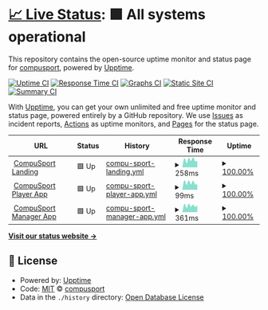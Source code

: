 # [📈 Live Status](https://compusport.github.io/uptime): <!--live status--> **🟩 All systems operational**

This repository contains the open-source uptime monitor and status page for [compusport](https://compusport.github.io/uptime), powered by [Upptime](https://github.com/upptime/upptime).

[![Uptime CI](https://github.com/compusport/uptime/workflows/Uptime%20CI/badge.svg)](https://github.com/compusport/uptime/actions?query=workflow%3A%22Uptime+CI%22)
[![Response Time CI](https://github.com/compusport/uptime/workflows/Response%20Time%20CI/badge.svg)](https://github.com/compusport/uptime/actions?query=workflow%3A%22Response+Time+CI%22)
[![Graphs CI](https://github.com/compusport/uptime/workflows/Graphs%20CI/badge.svg)](https://github.com/compusport/uptime/actions?query=workflow%3A%22Graphs+CI%22)
[![Static Site CI](https://github.com/compusport/uptime/workflows/Static%20Site%20CI/badge.svg)](https://github.com/compusport/uptime/actions?query=workflow%3A%22Static+Site+CI%22)
[![Summary CI](https://github.com/compusport/uptime/workflows/Summary%20CI/badge.svg)](https://github.com/compusport/uptime/actions?query=workflow%3A%22Summary+CI%22)

With [Upptime](https://upptime.js.org), you can get your own unlimited and free uptime monitor and status page, powered entirely by a GitHub repository. We use [Issues](https://github.com/compusport/uptime/issues) as incident reports, [Actions](https://github.com/compusport/uptime/actions) as uptime monitors, and [Pages](https://compusport.github.io/uptime) for the status page.

<!--start: status pages-->
<!-- This summary is generated by Upptime (https://github.com/upptime/upptime) -->
<!-- Do not edit this manually, your changes will be overwritten -->
<!-- prettier-ignore -->
| URL | Status | History | Response Time | Uptime |
| --- | ------ | ------- | ------------- | ------ |
| <img alt="" src="https://icons.duckduckgo.com/ip3/compusport.us.ico" height="13"> [CompuSport Landing](https://compusport.us) | 🟩 Up | [compu-sport-landing.yml](https://github.com/compusport/uptime/commits/HEAD/history/compu-sport-landing.yml) | <details><summary><img alt="Response time graph" src="./graphs/compu-sport-landing/response-time-week.png" height="20"> 258ms</summary><br><a href="https://compusport.github.io/uptime/history/compu-sport-landing"><img alt="Response time 276" src="https://img.shields.io/endpoint?url=https%3A%2F%2Fraw.githubusercontent.com%2Fcompusport%2Fuptime%2FHEAD%2Fapi%2Fcompu-sport-landing%2Fresponse-time.json"></a><br><a href="https://compusport.github.io/uptime/history/compu-sport-landing"><img alt="24-hour response time 138" src="https://img.shields.io/endpoint?url=https%3A%2F%2Fraw.githubusercontent.com%2Fcompusport%2Fuptime%2FHEAD%2Fapi%2Fcompu-sport-landing%2Fresponse-time-day.json"></a><br><a href="https://compusport.github.io/uptime/history/compu-sport-landing"><img alt="7-day response time 258" src="https://img.shields.io/endpoint?url=https%3A%2F%2Fraw.githubusercontent.com%2Fcompusport%2Fuptime%2FHEAD%2Fapi%2Fcompu-sport-landing%2Fresponse-time-week.json"></a><br><a href="https://compusport.github.io/uptime/history/compu-sport-landing"><img alt="30-day response time 276" src="https://img.shields.io/endpoint?url=https%3A%2F%2Fraw.githubusercontent.com%2Fcompusport%2Fuptime%2FHEAD%2Fapi%2Fcompu-sport-landing%2Fresponse-time-month.json"></a><br><a href="https://compusport.github.io/uptime/history/compu-sport-landing"><img alt="1-year response time 276" src="https://img.shields.io/endpoint?url=https%3A%2F%2Fraw.githubusercontent.com%2Fcompusport%2Fuptime%2FHEAD%2Fapi%2Fcompu-sport-landing%2Fresponse-time-year.json"></a></details> | <details><summary><a href="https://compusport.github.io/uptime/history/compu-sport-landing">100.00%</a></summary><a href="https://compusport.github.io/uptime/history/compu-sport-landing"><img alt="All-time uptime 100.00%" src="https://img.shields.io/endpoint?url=https%3A%2F%2Fraw.githubusercontent.com%2Fcompusport%2Fuptime%2FHEAD%2Fapi%2Fcompu-sport-landing%2Fuptime.json"></a><br><a href="https://compusport.github.io/uptime/history/compu-sport-landing"><img alt="24-hour uptime 100.00%" src="https://img.shields.io/endpoint?url=https%3A%2F%2Fraw.githubusercontent.com%2Fcompusport%2Fuptime%2FHEAD%2Fapi%2Fcompu-sport-landing%2Fuptime-day.json"></a><br><a href="https://compusport.github.io/uptime/history/compu-sport-landing"><img alt="7-day uptime 100.00%" src="https://img.shields.io/endpoint?url=https%3A%2F%2Fraw.githubusercontent.com%2Fcompusport%2Fuptime%2FHEAD%2Fapi%2Fcompu-sport-landing%2Fuptime-week.json"></a><br><a href="https://compusport.github.io/uptime/history/compu-sport-landing"><img alt="30-day uptime 100.00%" src="https://img.shields.io/endpoint?url=https%3A%2F%2Fraw.githubusercontent.com%2Fcompusport%2Fuptime%2FHEAD%2Fapi%2Fcompu-sport-landing%2Fuptime-month.json"></a><br><a href="https://compusport.github.io/uptime/history/compu-sport-landing"><img alt="1-year uptime 100.00%" src="https://img.shields.io/endpoint?url=https%3A%2F%2Fraw.githubusercontent.com%2Fcompusport%2Fuptime%2FHEAD%2Fapi%2Fcompu-sport-landing%2Fuptime-year.json"></a></details>
| <img alt="" src="https://icons.duckduckgo.com/ip3/compusport.us.ico" height="13"> [CompuSport Player App](https://compusport.us/app) | 🟩 Up | [compu-sport-player-app.yml](https://github.com/compusport/uptime/commits/HEAD/history/compu-sport-player-app.yml) | <details><summary><img alt="Response time graph" src="./graphs/compu-sport-player-app/response-time-week.png" height="20"> 99ms</summary><br><a href="https://compusport.github.io/uptime/history/compu-sport-player-app"><img alt="Response time 111" src="https://img.shields.io/endpoint?url=https%3A%2F%2Fraw.githubusercontent.com%2Fcompusport%2Fuptime%2FHEAD%2Fapi%2Fcompu-sport-player-app%2Fresponse-time.json"></a><br><a href="https://compusport.github.io/uptime/history/compu-sport-player-app"><img alt="24-hour response time 67" src="https://img.shields.io/endpoint?url=https%3A%2F%2Fraw.githubusercontent.com%2Fcompusport%2Fuptime%2FHEAD%2Fapi%2Fcompu-sport-player-app%2Fresponse-time-day.json"></a><br><a href="https://compusport.github.io/uptime/history/compu-sport-player-app"><img alt="7-day response time 99" src="https://img.shields.io/endpoint?url=https%3A%2F%2Fraw.githubusercontent.com%2Fcompusport%2Fuptime%2FHEAD%2Fapi%2Fcompu-sport-player-app%2Fresponse-time-week.json"></a><br><a href="https://compusport.github.io/uptime/history/compu-sport-player-app"><img alt="30-day response time 111" src="https://img.shields.io/endpoint?url=https%3A%2F%2Fraw.githubusercontent.com%2Fcompusport%2Fuptime%2FHEAD%2Fapi%2Fcompu-sport-player-app%2Fresponse-time-month.json"></a><br><a href="https://compusport.github.io/uptime/history/compu-sport-player-app"><img alt="1-year response time 111" src="https://img.shields.io/endpoint?url=https%3A%2F%2Fraw.githubusercontent.com%2Fcompusport%2Fuptime%2FHEAD%2Fapi%2Fcompu-sport-player-app%2Fresponse-time-year.json"></a></details> | <details><summary><a href="https://compusport.github.io/uptime/history/compu-sport-player-app">100.00%</a></summary><a href="https://compusport.github.io/uptime/history/compu-sport-player-app"><img alt="All-time uptime 100.00%" src="https://img.shields.io/endpoint?url=https%3A%2F%2Fraw.githubusercontent.com%2Fcompusport%2Fuptime%2FHEAD%2Fapi%2Fcompu-sport-player-app%2Fuptime.json"></a><br><a href="https://compusport.github.io/uptime/history/compu-sport-player-app"><img alt="24-hour uptime 100.00%" src="https://img.shields.io/endpoint?url=https%3A%2F%2Fraw.githubusercontent.com%2Fcompusport%2Fuptime%2FHEAD%2Fapi%2Fcompu-sport-player-app%2Fuptime-day.json"></a><br><a href="https://compusport.github.io/uptime/history/compu-sport-player-app"><img alt="7-day uptime 100.00%" src="https://img.shields.io/endpoint?url=https%3A%2F%2Fraw.githubusercontent.com%2Fcompusport%2Fuptime%2FHEAD%2Fapi%2Fcompu-sport-player-app%2Fuptime-week.json"></a><br><a href="https://compusport.github.io/uptime/history/compu-sport-player-app"><img alt="30-day uptime 100.00%" src="https://img.shields.io/endpoint?url=https%3A%2F%2Fraw.githubusercontent.com%2Fcompusport%2Fuptime%2FHEAD%2Fapi%2Fcompu-sport-player-app%2Fuptime-month.json"></a><br><a href="https://compusport.github.io/uptime/history/compu-sport-player-app"><img alt="1-year uptime 100.00%" src="https://img.shields.io/endpoint?url=https%3A%2F%2Fraw.githubusercontent.com%2Fcompusport%2Fuptime%2FHEAD%2Fapi%2Fcompu-sport-player-app%2Fuptime-year.json"></a></details>
| <img alt="" src="https://icons.duckduckgo.com/ip3/compusport.us.ico" height="13"> [CompuSport Manager App](https://compusport.us/cs) | 🟩 Up | [compu-sport-manager-app.yml](https://github.com/compusport/uptime/commits/HEAD/history/compu-sport-manager-app.yml) | <details><summary><img alt="Response time graph" src="./graphs/compu-sport-manager-app/response-time-week.png" height="20"> 361ms</summary><br><a href="https://compusport.github.io/uptime/history/compu-sport-manager-app"><img alt="Response time 392" src="https://img.shields.io/endpoint?url=https%3A%2F%2Fraw.githubusercontent.com%2Fcompusport%2Fuptime%2FHEAD%2Fapi%2Fcompu-sport-manager-app%2Fresponse-time.json"></a><br><a href="https://compusport.github.io/uptime/history/compu-sport-manager-app"><img alt="24-hour response time 288" src="https://img.shields.io/endpoint?url=https%3A%2F%2Fraw.githubusercontent.com%2Fcompusport%2Fuptime%2FHEAD%2Fapi%2Fcompu-sport-manager-app%2Fresponse-time-day.json"></a><br><a href="https://compusport.github.io/uptime/history/compu-sport-manager-app"><img alt="7-day response time 361" src="https://img.shields.io/endpoint?url=https%3A%2F%2Fraw.githubusercontent.com%2Fcompusport%2Fuptime%2FHEAD%2Fapi%2Fcompu-sport-manager-app%2Fresponse-time-week.json"></a><br><a href="https://compusport.github.io/uptime/history/compu-sport-manager-app"><img alt="30-day response time 392" src="https://img.shields.io/endpoint?url=https%3A%2F%2Fraw.githubusercontent.com%2Fcompusport%2Fuptime%2FHEAD%2Fapi%2Fcompu-sport-manager-app%2Fresponse-time-month.json"></a><br><a href="https://compusport.github.io/uptime/history/compu-sport-manager-app"><img alt="1-year response time 392" src="https://img.shields.io/endpoint?url=https%3A%2F%2Fraw.githubusercontent.com%2Fcompusport%2Fuptime%2FHEAD%2Fapi%2Fcompu-sport-manager-app%2Fresponse-time-year.json"></a></details> | <details><summary><a href="https://compusport.github.io/uptime/history/compu-sport-manager-app">100.00%</a></summary><a href="https://compusport.github.io/uptime/history/compu-sport-manager-app"><img alt="All-time uptime 100.00%" src="https://img.shields.io/endpoint?url=https%3A%2F%2Fraw.githubusercontent.com%2Fcompusport%2Fuptime%2FHEAD%2Fapi%2Fcompu-sport-manager-app%2Fuptime.json"></a><br><a href="https://compusport.github.io/uptime/history/compu-sport-manager-app"><img alt="24-hour uptime 100.00%" src="https://img.shields.io/endpoint?url=https%3A%2F%2Fraw.githubusercontent.com%2Fcompusport%2Fuptime%2FHEAD%2Fapi%2Fcompu-sport-manager-app%2Fuptime-day.json"></a><br><a href="https://compusport.github.io/uptime/history/compu-sport-manager-app"><img alt="7-day uptime 100.00%" src="https://img.shields.io/endpoint?url=https%3A%2F%2Fraw.githubusercontent.com%2Fcompusport%2Fuptime%2FHEAD%2Fapi%2Fcompu-sport-manager-app%2Fuptime-week.json"></a><br><a href="https://compusport.github.io/uptime/history/compu-sport-manager-app"><img alt="30-day uptime 100.00%" src="https://img.shields.io/endpoint?url=https%3A%2F%2Fraw.githubusercontent.com%2Fcompusport%2Fuptime%2FHEAD%2Fapi%2Fcompu-sport-manager-app%2Fuptime-month.json"></a><br><a href="https://compusport.github.io/uptime/history/compu-sport-manager-app"><img alt="1-year uptime 100.00%" src="https://img.shields.io/endpoint?url=https%3A%2F%2Fraw.githubusercontent.com%2Fcompusport%2Fuptime%2FHEAD%2Fapi%2Fcompu-sport-manager-app%2Fuptime-year.json"></a></details>

<!--end: status pages-->

[**Visit our status website →**](https://compusport.github.io/uptime)

## 📄 License

- Powered by: [Upptime](https://github.com/upptime/upptime)
- Code: [MIT](./LICENSE) © [compusport](https://compusport.github.io/uptime)
- Data in the `./history` directory: [Open Database License](https://opendatacommons.org/licenses/odbl/1-0/)

